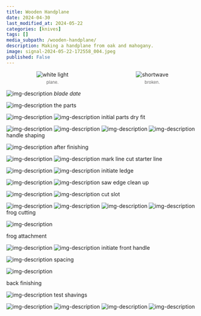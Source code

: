 ```yaml
---
title: Wooden Handplane
date: 2024-04-30
last_modified_at: 2024-05-22
categories: [knives]
tags: []
media_subpath: /wooden-handplane/
description: Making a handplane from oak and mahogany.
image: signal-2024-05-22-172558_004.jpeg
published: False
---
```


<style>
    .grid-2x2 {
        display: grid;
        grid-template-columns: 1fr 1fr;
        grid-template-rows: auto auto;
        column-gap: 20px; /* Keep horizontal gap */
        justify-items: center;
    }
    .grid-3x2 {
        display: grid;
        grid-template-columns: 1fr 1fr 1fr;
        grid-template-rows: auto auto;
        column-gap: 20px; /* Keep horizontal gap */
        justify-items: center;
    }
    .grid-container {
        justify-items: center;
    }
    .grid-container > div {
        display: flex;
        flex-direction: column;
        align-items: center;
        height: 100%; /* Ensure the div takes full height of the grid cell */
        justify-content: flex-end; /* Align items to the bottom */
    }
    .grid-container img {
        width: auto;
        max-width: 100%;
        height: auto;
        object-fit: cover;
        display: block;
        margin-bottom: 5px; /* Small margin to separate the image and caption */
    }
    .grid-container .caption em {
        display: block;
        text-align: center;
        font-style: normal;
        font-size: 80%;
        padding: 0;
        color: #6d6c6c;
    }
</style>


<div class="grid-container grid-2x2">
    <div>
        <img src="20240420_185315.jpg" alt="white light">
    </div>
    <div>
        <img src="20240430_185813.jpg" alt="shortwave">
    </div>
    <div class="caption">
        <em>plane.</em>
    </div>
    <div class="caption">
        <em>broken.</em>
    </div>
</div>


![img-description](signal-2024-05-20-193343_002.jpeg)
_blade date_


![img-description](20240420_194523.jpg)
the parts

![img-description](20240420_203449.jpg)
![img-description](20240420_203948.jpg)
initial parts
dry fit

![img-description](20240420_201853.jpg)
![img-description](20240420_223625.jpg)
![img-description](20240420_230114.jpg)
![img-description](20240421_111424.jpg)
handle shaping

![img-description](20240421_113350.jpg)
after finishing

![img-description](20240421_124346.jpg)
![img-description](20240421_151630.jpg)
mark line
cut starter line

![img-description](20240421_152454.jpg)
![img-description](20240421_160910.jpg)
initiate ledge

![img-description](20240423_184557.jpg)
![img-description](20240423_185105.jpg)
saw edge
clean up


![img-description](20240423_214428.jpg)
![img-description](20240423_215046.jpg)
cut slot

![img-description](20240420_210025.jpg)
![img-description](20240420_211446.jpg)
![img-description](20240420_211950.jpg)
![img-description](20240421_130814.jpg)
frog cutting


![img-description](20240421_145921.jpg)

frog attachment


![img-description](20240424_203332.jpg)
![img-description](20240424_204146.jpg)
initiate front handle


![img-description](signal-2024-05-20-193356_002.jpeg)
spacing



![img-description](20240430_165611.jpg)

back finishing


![img-description](20240420_204527.jpg)
test shavings

![img-description](signal-2024-05-22-172558_002.jpeg)
![img-description](signal-2024-05-22-172558_003.jpeg)
![img-description](signal-2024-05-22-172558_004.jpeg)
![img-description](signal-2024-05-22-172558_005.jpeg)